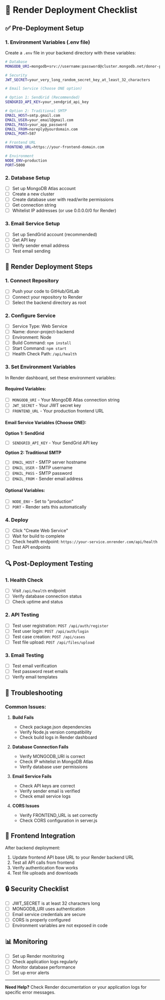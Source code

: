 # 🚀 Render Deployment Checklist

## ✅ Pre-Deployment Setup

### 1. Environment Variables (.env file)
Create a `.env` file in your backend directory with these variables:

```bash
# Database
MONGODB_URI=mongodb+srv://username:password@cluster.mongodb.net/donor-project

# Security
JWT_SECRET=your_very_long_random_secret_key_at_least_32_characters

# Email Service (Choose ONE option)

# Option 1: SendGrid (Recommended)
SENDGRID_API_KEY=your_sendgrid_api_key

# Option 2: Traditional SMTP
EMAIL_HOST=smtp.gmail.com
EMAIL_USER=your_email@gmail.com
EMAIL_PASS=your_app_password
EMAIL_FROM=noreply@yourdomain.com
EMAIL_PORT=587

# Frontend URL
FRONTEND_URL=https://your-frontend-domain.com

# Environment
NODE_ENV=production
PORT=5000
```

### 2. Database Setup
- [ ] Set up MongoDB Atlas account
- [ ] Create a new cluster
- [ ] Create database user with read/write permissions
- [ ] Get connection string
- [ ] Whitelist IP addresses (or use 0.0.0.0/0 for Render)

### 3. Email Service Setup
- [ ] Set up SendGrid account (recommended)
- [ ] Get API key
- [ ] Verify sender email address
- [ ] Test email sending

## 🚀 Render Deployment Steps

### 1. Connect Repository
- [ ] Push your code to GitHub/GitLab
- [ ] Connect your repository to Render
- [ ] Select the backend directory as root

### 2. Configure Service
- [ ] Service Type: Web Service
- [ ] Name: donor-project-backend
- [ ] Environment: Node
- [ ] Build Command: `npm install`
- [ ] Start Command: `npm start`
- [ ] Health Check Path: `/api/health`

### 3. Set Environment Variables
In Render dashboard, set these environment variables:

#### Required Variables:
- [ ] `MONGODB_URI` - Your MongoDB Atlas connection string
- [ ] `JWT_SECRET` - Your JWT secret key
- [ ] `FRONTEND_URL` - Your production frontend URL

#### Email Service Variables (Choose ONE):
**Option 1: SendGrid**
- [ ] `SENDGRID_API_KEY` - Your SendGrid API key

**Option 2: Traditional SMTP**
- [ ] `EMAIL_HOST` - SMTP server hostname
- [ ] `EMAIL_USER` - SMTP username
- [ ] `EMAIL_PASS` - SMTP password
- [ ] `EMAIL_FROM` - Sender email address

#### Optional Variables:
- [ ] `NODE_ENV` - Set to "production"
- [ ] `PORT` - Render sets this automatically

### 4. Deploy
- [ ] Click "Create Web Service"
- [ ] Wait for build to complete
- [ ] Check health endpoint: `https://your-service.onrender.com/api/health`
- [ ] Test API endpoints

## 🔍 Post-Deployment Testing

### 1. Health Check
- [ ] Visit `/api/health` endpoint
- [ ] Verify database connection status
- [ ] Check uptime and status

### 2. API Testing
- [ ] Test user registration: `POST /api/auth/register`
- [ ] Test user login: `POST /api/auth/login`
- [ ] Test case creation: `POST /api/cases`
- [ ] Test file upload: `POST /api/files/upload`

### 3. Email Testing
- [ ] Test email verification
- [ ] Test password reset emails
- [ ] Verify email templates

## 🚨 Troubleshooting

### Common Issues:

1. **Build Fails**
   - Check package.json dependencies
   - Verify Node.js version compatibility
   - Check build logs in Render dashboard

2. **Database Connection Fails**
   - Verify MONGODB_URI is correct
   - Check IP whitelist in MongoDB Atlas
   - Verify database user permissions

3. **Email Service Fails**
   - Check API keys are correct
   - Verify sender email is verified
   - Check email service logs

4. **CORS Issues**
   - Verify FRONTEND_URL is set correctly
   - Check CORS configuration in server.js

## 📱 Frontend Integration

After backend deployment:

1. Update frontend API base URL to your Render backend URL
2. Test all API calls from frontend
3. Verify authentication flow works
4. Test file uploads and downloads

## 🔒 Security Checklist

- [ ] JWT_SECRET is at least 32 characters long
- [ ] MONGODB_URI uses authentication
- [ ] Email service credentials are secure
- [ ] CORS is properly configured
- [ ] Environment variables are not exposed in code

## 📊 Monitoring

- [ ] Set up Render monitoring
- [ ] Check application logs regularly
- [ ] Monitor database performance
- [ ] Set up error alerts

---

**Need Help?** Check Render documentation or your application logs for specific error messages.
